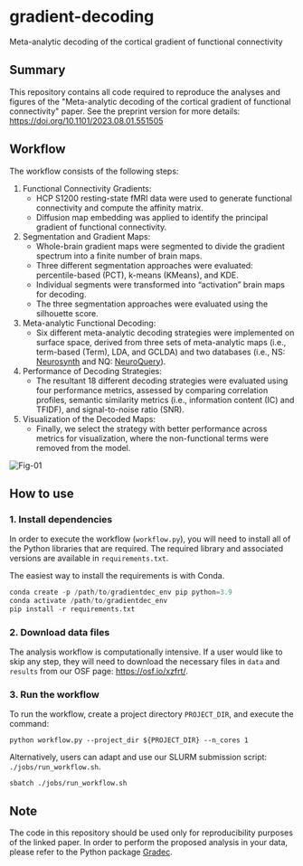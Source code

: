 # gradient-decoding
Meta-analytic decoding of the cortical gradient of functional connectivity

## Summary
This repository contains all code required to reproduce the analyses and figures of the 
"Meta-analytic decoding of the cortical gradient of functional connectivity" paper.
See the preprint version for more details: https://doi.org/10.1101/2023.08.01.551505

## Workflow

The workflow consists of the following steps:

1. Functional Connectivity Gradients:
    * HCP S1200 resting-state fMRI data were used to generate functional connectivity and compute 
    the affinity matrix.
    * Diffusion map embedding was applied to identify the principal gradient of functional 
    connectivity.
2. Segmentation and Gradient Maps:
    * Whole-brain gradient maps were segmented to divide the gradient spectrum into a finite number 
    of brain maps.
    * Three different segmentation approaches were evaluated: percentile-based (PCT), k-means 
    (KMeans), and KDE. 
    * Individual segments were transformed into “activation” brain maps for decoding. 
    * The three segmentation approaches were evaluated using the silhouette score. 
3. Meta-analytic Functional Decoding:
    * Six different meta-analytic decoding strategies were implemented on surface space, derived 
    from three sets of meta-analytic maps (i.e., term-based (Term), LDA, and GCLDA) and two 
    databases (i.e., NS: [Neurosynth](https://github.com/neurosynth/neurosynth-data) 
    and NQ: [NeuroQuery](https://github.com/neuroquery/neuroquery_data)). 
4. Performance of Decoding Strategies:
    * The resultant 18 different decoding strategies were evaluated using four performance metrics,
    assessed by comparing correlation profiles, semantic similarity metrics (i.e., information 
    content (IC) and TFIDF), and signal-to-noise ratio (SNR). 
5. Visualization of the Decoded Maps:
    * Finally, we select the strategy with better performance across metrics for visualization, 
    where the non-functional terms were removed from the model.

![Fig-01](https://github.com/NBCLab/gradient-decoding/assets/52050407/a61f4998-23f8-4657-bf6c-00528775be06)

## How to use

### 1. Install dependencies

In order to execute the workflow (`workflow.py`), you will need to install all of the Python libraries 
that are required. The required library and associated versions are available in `requirements.txt`.

The easiest way to install the requirements is with Conda.

```python
conda create -p /path/to/gradientdec_env pip python=3.9
conda activate /path/to/gradientdec_env
pip install -r requirements.txt
```
### 2. Download data files

The analysis workflow is computationally intensive. If a user would like to skip any step, they will need to 
download the necessary files in `data` and `results` from our OSF page: https://osf.io/xzfrt/. 

### 3. Run the workflow

To run the workflow, create a project directory `PROJECT_DIR`, and execute the command:

```
python workflow.py --project_dir ${PROJECT_DIR} --n_cores 1
```

Alternatively, users can adapt and use our SLURM submission script: `./jobs/run_workflow.sh`.

```
sbatch ./jobs/run_workflow.sh
```

## Note

The code in this repository should be used only for reproducibility purposes of the linked paper.
In order to perform the proposed analysis in your data, please refer to the Python package 
[Gradec](https://github.com/JulioAPeraza/gradec).
